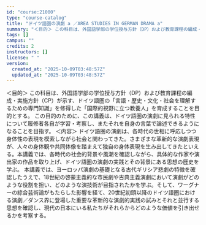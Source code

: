 ```yaml
---
id: "course:21000"
type: "course-catalog"
title: "ドイツ語圏の演劇 a ／AREA STUDIES IN GERMAN DRAMA a"
summary: "＜目的＞ この科目は、外国語学部の学位授与方針（DP）および教育課程の編成・実施方針（CP）が示す、ドイツ語圏の「言語・歴史・文化・社会を理解するための専門知識」を修得した「国際的視野に立つ教養人」を育成することを目的とする。 この目的のた…"
tags: []
campus: ""
credits: 2
instructors: []
license: " "
version:
  created_at: "2025-10-09T03:48:57Z"
  updated_at: "2025-10-09T03:48:57Z"
---
```


＜目的＞ この科目は、外国語学部の学位授与方針（DP）および教育課程の編成・実施方針（CP）が示す、ドイツ語圏の「言語・歴史・文化・社会を理解するための専門知識」を修得した「国際的視野に立つ教養人」を育成することを目的とする。 この目的のために、この講義は、ドイツ語圏の演劇に見られる特性について履修者各自が学習・考察し、またそれを自身の言葉で論述できるようになることを目指す。 ＜内容＞ ドイツ語圏の演劇は、各時代の世相に呼応しつつ身体性の表現を模索しながら社会と関わってきた。さまざまな革新的な演劇表現が、人々の身体観や共同体像を踏まえて独自の身体表現を生み出してきたといえる。本講義では、各時代の社会的背景や風潮を確認しながら、具体的な作家や演出家の作品を取り上げ、ドイツ語圏の演劇の実践とその背景にある思想の歴史を学ぶ。 本講義では、ヨーロッパ演劇の基礎となる古代ギリシア悲劇の特徴を確認したうえで、18世紀の啓蒙主義的な市民劇や古典主義演劇において演劇がどのような役割を担い、どのような演技術が目指されたかを学ぶ。そして、ワーグナーの綜合芸術論がもたらした影響を経て、20世紀初頭以降のドイツ語圏における演劇／ダンス界に登場した重要な革新的な演劇的実践の試みとそれと並行する思想を確認し、現代の日本にいる私たちがそれらからどのような価値を引き出せるかを考察する。
